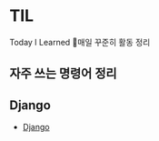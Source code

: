 # TIL
Today I Learned 💪매일 꾸준히 활동 정리


## 자주 쓰는 명령어 정리




## Django
  
  * [Django](https://github.com/heesootory/TIL/tree/main/Django_Framework)


